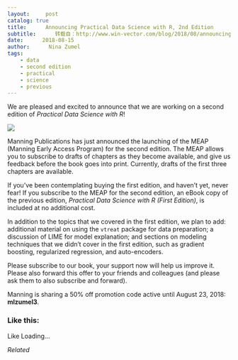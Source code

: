 ```yaml
---
layout:     post
catalog: true
title:      Announcing Practical Data Science with R, 2nd Edition
subtitle:      转载自：http://www.win-vector.com/blog/2018/08/announcing-practical-data-science-with-r-2nd-edition/
date:      2018-08-15
author:      Nina Zumel
tags:
    - data
    - second edition
    - practical
    - science
    - previous
---
```


We are pleased and excited to announce that we are working on a second edition of *Practical Data Science with R*!

![](https://i1.wp.com/www.win-vector.com/blog/wp-content/uploads/2018/08/NewImage-3.png?fit=660%2C500)




Manning Publications has just announced the launching of the MEAP (Manning Early Access Program) for the second edition. The MEAP allows you to subscribe to drafts of chapters as they become available, and give us feedback before the book goes into print. Currently, drafts of the first three chapters are available.

If you’ve been contemplating buying the first edition, and haven’t yet, never fear! If you subscribe to the MEAP for the second edition, an eBook copy of the previous edition, *Practical Data Science with R (First Edition)*, is included at no additional cost.

In addition to the topics that we covered in the first edition, we plan to add: additional material on using the `vtreat` package for data preparation; a discussion of LIME for model explanation; and sections on modeling techniques that we didn’t cover in the first edition, such as gradient boosting, regularized regression, and auto-encoders.

Please subscribe to our book, your support now will help us improve it. Please also forward this offer to your friends and colleagues (and please ask them to also subscribe and forward).

Manning is sharing a 50% off promotion code active until August 23, 2018: **mlzumel3**.

### Like this:

Like Loading...


*Related*

